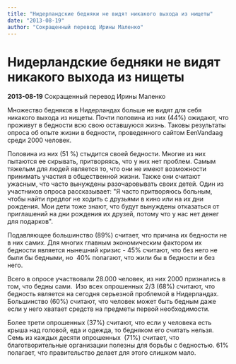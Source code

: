 ```yaml
---
title: "Нидерландские бедняки не видят никакого выхода из нищеты"
date: "2013-08-19"
author: "Cокращенный перевод Ирины Маленко"
---
```


# Нидерландские бедняки не видят никакого выхода из нищеты

**2013-08-19** Cокращенный перевод Ирины Маленко

Множество бедняков в Нидерландах больше не видят для себя никакого выхода из нищеты. Почти половина из них (44%) ожидают, что проживут в бедности всю свою оставшуюся жизнь. Таковы результаты опроса об опыте жизни в бедности, проведенного сайтом EenVandaag среди 2000 человек.

Половина из них (51 %) стыдится своей бедности. Многие из них пытаются ее скрывать, притворяясь, что у них нет проблем. Самым тяжелым для людей является то, что они не имеют возможности принимать участия в общественной жизни. Также они считают ужасным, что часто вынуждены разочаровывать своих детей. Один из участников опроса рассказывает: "Я часто притворяюсь больным, чтобы найти предлог не ходить с друзьями в кино или на их дни рождения. Мои дети тоже знают, что будут вынуждены отказаться от приглашений на дни рождения их друзей, потому что у нас нет денег для подарков".

Подавляющее большинство (89%) считает, что причина их бедности не в них самих. Для многих главным экономическим фактором их бедности является нынешний кризис - 45% считают, что без него не были бы бедными, но  40% полагают, что жили бы в бедности и без него.

Всего в опросе участвовали 28.000 человек, из них 2000 признались в том, что бедны сами.  Изо всех опрошенных 2/3 (68%) cчитают, что бедность является на сегодня серьезной проблемой в Нидерландах. Большинство (60%) считают, что человек может быть бедным даже если у него хватает средств на предметы первой необходимости.

Более трети опрошенных (37%) считают, что если у человека есть крыша над головой, еда и одежда, то бедняком его считать нельзя. Семь из каждых десяти опрошенных  (71%) считает, что благотворительные организации полезны для борьбы с бедностью. 61% полагает, что правительство делает для этого слишком мало.